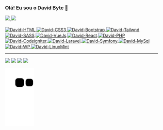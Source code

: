 ### Olá! Eu sou o David Byte 👋
 <div>
  <a href="https://github.com/david-byte">
  <img height="180em" src="https://github-readme-stats.vercel.app/api?username=david-byte&show_icons=true&theme=dark&include_all_commits=true&count_private=true"/>
  <img height="180em" src="https://github-readme-stats.vercel.app/api/top-langs/?username=david-byte&layout=compact&langs_count=7&theme=dark"/>
</div>
  <div style="display: inline_block"><br>
  <img align="center" alt="David-HTML" height="30" widh="40" src="https://cdn.jsdelivr.net/gh/devicons/devicon/icons/html5/html5-original.svg" />
  <img align="center" alt="David-CSS3" height="30" widh="40" src="https://cdn.jsdelivr.net/gh/devicons/devicon/icons/css3/css3-original.svg" />
  <img align="center" alt="David-Bootstrap" height="30" widh="40" src="https://cdn.jsdelivr.net/gh/devicons/devicon/icons/bootstrap/bootstrap-original.svg" />
  <img align="center" alt="David-Tailwnd" height="30" widh="40" src="https://cdn.jsdelivr.net/gh/devicons/devicon/icons/tailwindcss/tailwindcss-plain.svg" />
  <img align="center" alt="David-SASS" height="30" widh="40" src="https://cdn.jsdelivr.net/gh/devicons/devicon/icons/sass/sass-original.svg" />
  <img align="center" alt="David-VueJs" height="30" widh="40" src="https://cdn.jsdelivr.net/gh/devicons/devicon/icons/vuejs/vuejs-original.svg" />
  <img align="center" alt="David-React" height="30" widh="40" src="https://cdn.jsdelivr.net/gh/devicons/devicon/icons/react/react-original.svg" />
  <img align="center" alt="David-PHP" height="30" widh="40" src="https://cdn.jsdelivr.net/gh/devicons/devicon/icons/php/php-plain.svg" />
  <img align="center" alt="David-Codeigniter" height="30" widh="40" src="https://cdn.jsdelivr.net/gh/devicons/devicon/icons/codeigniter/codeigniter-plain.svg" />
  <img align="center" alt="David-Laravel" height="30" widh="40" src="https://cdn.jsdelivr.net/gh/devicons/devicon/icons/laravel/laravel-plain.svg" />
  <img align="center" alt="David-Symfony" height="30" widh="40" src="https://cdn.jsdelivr.net/gh/devicons/devicon/icons/symfony/symfony-original-wordmark.svg" />
  <img align="center" alt="David-MySql" height="30" widh="40" src="https://cdn.jsdelivr.net/gh/devicons/devicon/icons/mysql/mysql-original.svg" />
  <img align="center" alt="David-WP" height="30" widh="40" src="https://cdn.jsdelivr.net/gh/devicons/devicon/icons/wordpress/wordpress-plain.svg" />
  <img align="center" alt="David-LinuxMint" height="30" widh="40" src="https://cdn.jsdelivr.net/gh/devicons/devicon/icons/linux/linux-plain.svg" />
</div>
  
<hr>
  
<div> 
  <a href="https://www.instagram.com/david_aiolia" target="_blank"><img src="https://img.shields.io/badge/-Instagram-%23E4405F?style=for-the-badge&logo=instagram&logoColor=white" target="_blank"></a>
 <a href="https://discord.gg/PHqdepdb" target="_blank"><img src="https://img.shields.io/badge/Discord-7289DA?style=for-the-badge&logo=discord&logoColor=white" target="_blank"></a> 
  <a href = "mailto:davidanderson04@live.com"><img src="https://img.shields.io/badge/-Gmail-%23333?style=for-the-badge&logo=gmail&logoColor=white" target="_blank"></a>
  <a href="https://www.linkedin.com/in/david-anderson-a4b1101a2/" target="_blank"><img src="https://img.shields.io/badge/Microsoft_Outlook-0078D4?style=for-the-badge&logo=microsoft-outlook&logoColor=white" target="_blank"></a> 
 
   ![Snake animation](https://github.com/rafaballerini/rafaballerini/blob/output/github-contribution-grid-snake.svg)
</div>
